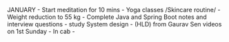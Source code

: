 JANUARY
	- Start meditation for 10 mins
	- Yoga classes /Skincare routine/ 
	- Weight reduction to 55 kg
	- Complete Java and Spring Boot notes and interview questions
	- study System design - (HLD) from Gaurav Sen videos on 1st Sunday
	- In cab - 
	
